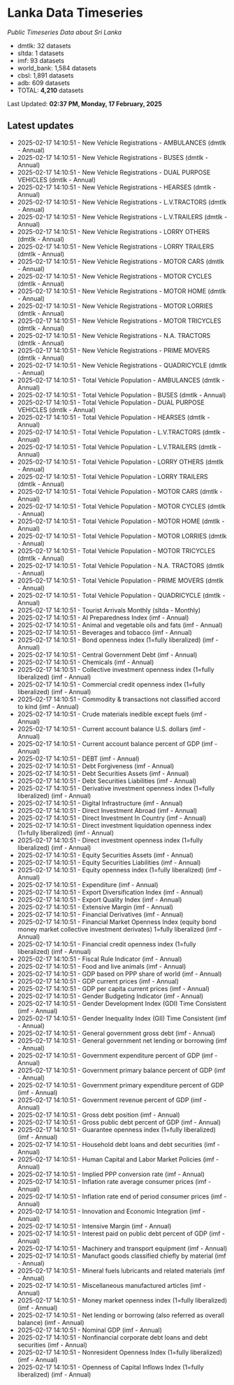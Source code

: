# Lanka Data Timeseries
*Public Timeseries Data about Sri Lanka*

* dmtlk: 32 datasets
* sltda: 1 datasets
* imf: 93 datasets
* world_bank: 1,584 datasets
* cbsl: 1,891 datasets
* adb: 609 datasets
* TOTAL: **4,210** datasets

Last Updated: **02:37 PM, Monday, 17 February, 2025**

## Latest updates

* 2025-02-17 14:10:51 - New Vehicle Registrations - AMBULANCES (dmtlk - Annual)
* 2025-02-17 14:10:51 - New Vehicle Registrations - BUSES (dmtlk - Annual)
* 2025-02-17 14:10:51 - New Vehicle Registrations - DUAL PURPOSE VEHICLES (dmtlk - Annual)
* 2025-02-17 14:10:51 - New Vehicle Registrations - HEARSES (dmtlk - Annual)
* 2025-02-17 14:10:51 - New Vehicle Registrations - L.V.TRACTORS (dmtlk - Annual)
* 2025-02-17 14:10:51 - New Vehicle Registrations - L.V.TRAILERS (dmtlk - Annual)
* 2025-02-17 14:10:51 - New Vehicle Registrations - LORRY OTHERS (dmtlk - Annual)
* 2025-02-17 14:10:51 - New Vehicle Registrations - LORRY TRAILERS (dmtlk - Annual)
* 2025-02-17 14:10:51 - New Vehicle Registrations - MOTOR CARS (dmtlk - Annual)
* 2025-02-17 14:10:51 - New Vehicle Registrations - MOTOR CYCLES (dmtlk - Annual)
* 2025-02-17 14:10:51 - New Vehicle Registrations - MOTOR HOME (dmtlk - Annual)
* 2025-02-17 14:10:51 - New Vehicle Registrations - MOTOR LORRIES (dmtlk - Annual)
* 2025-02-17 14:10:51 - New Vehicle Registrations - MOTOR TRICYCLES (dmtlk - Annual)
* 2025-02-17 14:10:51 - New Vehicle Registrations - N.A. TRACTORS (dmtlk - Annual)
* 2025-02-17 14:10:51 - New Vehicle Registrations - PRIME MOVERS (dmtlk - Annual)
* 2025-02-17 14:10:51 - New Vehicle Registrations - QUADRICYCLE (dmtlk - Annual)
* 2025-02-17 14:10:51 - Total Vehicle Population - AMBULANCES (dmtlk - Annual)
* 2025-02-17 14:10:51 - Total Vehicle Population - BUSES (dmtlk - Annual)
* 2025-02-17 14:10:51 - Total Vehicle Population - DUAL PURPOSE VEHICLES (dmtlk - Annual)
* 2025-02-17 14:10:51 - Total Vehicle Population - HEARSES (dmtlk - Annual)
* 2025-02-17 14:10:51 - Total Vehicle Population - L.V.TRACTORS (dmtlk - Annual)
* 2025-02-17 14:10:51 - Total Vehicle Population - L.V.TRAILERS (dmtlk - Annual)
* 2025-02-17 14:10:51 - Total Vehicle Population - LORRY OTHERS (dmtlk - Annual)
* 2025-02-17 14:10:51 - Total Vehicle Population - LORRY TRAILERS (dmtlk - Annual)
* 2025-02-17 14:10:51 - Total Vehicle Population - MOTOR CARS (dmtlk - Annual)
* 2025-02-17 14:10:51 - Total Vehicle Population - MOTOR CYCLES (dmtlk - Annual)
* 2025-02-17 14:10:51 - Total Vehicle Population - MOTOR HOME (dmtlk - Annual)
* 2025-02-17 14:10:51 - Total Vehicle Population - MOTOR LORRIES (dmtlk - Annual)
* 2025-02-17 14:10:51 - Total Vehicle Population - MOTOR TRICYCLES (dmtlk - Annual)
* 2025-02-17 14:10:51 - Total Vehicle Population - N.A. TRACTORS (dmtlk - Annual)
* 2025-02-17 14:10:51 - Total Vehicle Population - PRIME MOVERS (dmtlk - Annual)
* 2025-02-17 14:10:51 - Total Vehicle Population - QUADRICYCLE (dmtlk - Annual)
* 2025-02-17 14:10:51 - Tourist Arrivals Monthly (sltda - Monthly)
* 2025-02-17 14:10:51 - AI Preparedness Index (imf - Annual)
* 2025-02-17 14:10:51 - Animal and vegetable oils and fats (imf - Annual)
* 2025-02-17 14:10:51 - Beverages and tobacco (imf - Annual)
* 2025-02-17 14:10:51 - Bond openness index (1=fully liberalized) (imf - Annual)
* 2025-02-17 14:10:51 - Central Government Debt (imf - Annual)
* 2025-02-17 14:10:51 - Chemicals (imf - Annual)
* 2025-02-17 14:10:51 - Collective investment openness index (1=fully liberalized) (imf - Annual)
* 2025-02-17 14:10:51 - Commercial credit openness index (1=fully liberalized) (imf - Annual)
* 2025-02-17 14:10:51 - Commodity & transactions not classified accord to kind (imf - Annual)
* 2025-02-17 14:10:51 - Crude materials inedible except fuels (imf - Annual)
* 2025-02-17 14:10:51 - Current account balance U.S. dollars (imf - Annual)
* 2025-02-17 14:10:51 - Current account balance percent of GDP (imf - Annual)
* 2025-02-17 14:10:51 - DEBT (imf - Annual)
* 2025-02-17 14:10:51 - Debt Forgiveness (imf - Annual)
* 2025-02-17 14:10:51 - Debt Securities Assets (imf - Annual)
* 2025-02-17 14:10:51 - Debt Securities Liabilities (imf - Annual)
* 2025-02-17 14:10:51 - Derivative investment openness index (1=fully liberalized) (imf - Annual)
* 2025-02-17 14:10:51 - Digital Infrastructure (imf - Annual)
* 2025-02-17 14:10:51 - Direct Investment Abroad (imf - Annual)
* 2025-02-17 14:10:51 - Direct Investment In Country (imf - Annual)
* 2025-02-17 14:10:51 - Direct investment liquidation openness index (1=fully liberalized) (imf - Annual)
* 2025-02-17 14:10:51 - Direct investment openness index (1=fully liberalized) (imf - Annual)
* 2025-02-17 14:10:51 - Equity Securities Assets (imf - Annual)
* 2025-02-17 14:10:51 - Equity Securities Liabilities (imf - Annual)
* 2025-02-17 14:10:51 - Equity openness index (1=fully liberalized) (imf - Annual)
* 2025-02-17 14:10:51 - Expenditure (imf - Annual)
* 2025-02-17 14:10:51 - Export Diversification Index (imf - Annual)
* 2025-02-17 14:10:51 - Export Quality Index (imf - Annual)
* 2025-02-17 14:10:51 - Extensive Margin (imf - Annual)
* 2025-02-17 14:10:51 - Financial Derivatives (imf - Annual)
* 2025-02-17 14:10:51 - Financial Market Openness Index (equity bond money market collective investment derivates) 1=fully liberalized (imf - Annual)
* 2025-02-17 14:10:51 - Financial credit openness index (1=fully liberalized) (imf - Annual)
* 2025-02-17 14:10:51 - Fiscal Rule Indicator (imf - Annual)
* 2025-02-17 14:10:51 - Food and live animals (imf - Annual)
* 2025-02-17 14:10:51 - GDP based on PPP share of world (imf - Annual)
* 2025-02-17 14:10:51 - GDP current prices (imf - Annual)
* 2025-02-17 14:10:51 - GDP per capita current prices (imf - Annual)
* 2025-02-17 14:10:51 - Gender Budgeting Indicator (imf - Annual)
* 2025-02-17 14:10:51 - Gender Development Index (GDI) Time Consistent (imf - Annual)
* 2025-02-17 14:10:51 - Gender Inequality Index (GII) Time Consistent (imf - Annual)
* 2025-02-17 14:10:51 - General government gross debt (imf - Annual)
* 2025-02-17 14:10:51 - General government net lending or borrowing (imf - Annual)
* 2025-02-17 14:10:51 - Government expenditure percent of GDP (imf - Annual)
* 2025-02-17 14:10:51 - Government primary balance percent of GDP (imf - Annual)
* 2025-02-17 14:10:51 - Government primary expenditure percent of GDP (imf - Annual)
* 2025-02-17 14:10:51 - Government revenue percent of GDP (imf - Annual)
* 2025-02-17 14:10:51 - Gross debt position (imf - Annual)
* 2025-02-17 14:10:51 - Gross public debt percent of GDP (imf - Annual)
* 2025-02-17 14:10:51 - Guarantee openness index (1=fully liberalized) (imf - Annual)
* 2025-02-17 14:10:51 - Household debt loans and debt securities (imf - Annual)
* 2025-02-17 14:10:51 - Human Capital and Labor Market Policies (imf - Annual)
* 2025-02-17 14:10:51 - Implied PPP conversion rate (imf - Annual)
* 2025-02-17 14:10:51 - Inflation rate average consumer prices (imf - Annual)
* 2025-02-17 14:10:51 - Inflation rate end of period consumer prices (imf - Annual)
* 2025-02-17 14:10:51 - Innovation and Economic Integration (imf - Annual)
* 2025-02-17 14:10:51 - Intensive Margin (imf - Annual)
* 2025-02-17 14:10:51 - Interest paid on public debt percent of GDP (imf - Annual)
* 2025-02-17 14:10:51 - Machinery and transport equipment (imf - Annual)
* 2025-02-17 14:10:51 - Manufact goods classified chiefly by material (imf - Annual)
* 2025-02-17 14:10:51 - Mineral fuels lubricants and related materials (imf - Annual)
* 2025-02-17 14:10:51 - Miscellaneous manufactured articles (imf - Annual)
* 2025-02-17 14:10:51 - Money market openness index (1=fully liberalized) (imf - Annual)
* 2025-02-17 14:10:51 - Net lending or borrowing (also referred as overall balance) (imf - Annual)
* 2025-02-17 14:10:51 - Nominal GDP (imf - Annual)
* 2025-02-17 14:10:51 - Nonfinancial corporate debt loans and debt securities (imf - Annual)
* 2025-02-17 14:10:51 - Nonresident Openness Index (1=fully liberalized) (imf - Annual)
* 2025-02-17 14:10:51 - Openness of Capital Inflows Index (1=fully liberalized) (imf - Annual)